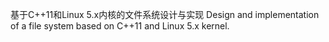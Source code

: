 基于C++11和Linux 5.x内核的文件系统设计与实现
Design and implementation of a file system based on C++11 and Linux 5.x kernel.
